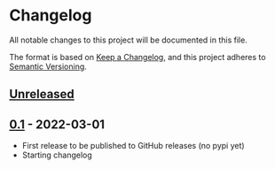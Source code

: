 # Changelog

All notable changes to this project will be documented in this file.

The format is based on [Keep a Changelog](https://keepachangelog.com/en/1.0.0/),
and this project adheres to [Semantic Versioning](https://semver.org/spec/v2.0.0.html).

## [Unreleased]

## [0.1] - 2022-03-01
 - First release to be published to GitHub releases (no pypi yet)
 - Starting changelog

[unreleased]: https://github.com/appsembler/tahoe-sites/compare/v0.1...HEAD
[0.1]: https://github.com/appsembler/xblock-grade-fetcher/commits/v0.1
